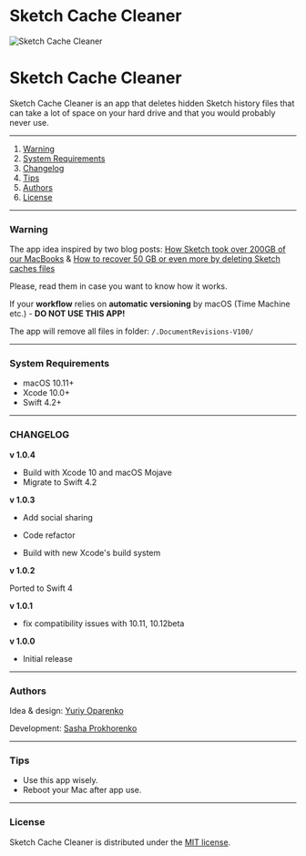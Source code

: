 # Sketch Cache Cleaner

![Sketch Cache Cleaner](https://image.ibb.co/mHOoea/cleaner.png)

# Sketch Cache Cleaner

Sketch Cache Cleaner is an app that deletes hidden Sketch history files that can take a lot of space on your hard drive and that you would probably never use.

---

1. [Warning](#warning)
2. [System Requirements](#system-requirements)
3. [Changelog](#changelog)
4. [Tips](#tips)
5. [Authors](#authors)
6. [License](#license)

---

### Warning

The app idea inspired by two blog posts: [How Sketch took over 200GB of our MacBooks](https://medium.com/@thomasdegry/how-sketch-took-over-200gb-of-our-macbooks-cb7dd10c8163) & [How to recover 50 GB or even more by deleting Sketch caches files](https://medium.com/sketch-app-sources/how-to-recover-50-go-or-even-more-by-deleting-sketch-caches-files-e5829dba20e1)

Please, read them in case you want to know how it works.

If your **workflow** relies on **automatic versioning** by macOS
(Time Machine etc.) - **DO NOT USE THIS APP!**

The app will remove all files in folder: `/.DocumentRevisions-V100/`

---

### System Requirements

- macOS 10.11+
- Xcode 10.0+
- Swift 4.2+

---

### CHANGELOG

**v 1.0.4**

- Build with Xcode 10 and macOS Mojave
- Migrate to Swift 4.2

**v 1.0.3**

- Add social sharing

- Code refactor

- Build with new Xcode's build system

**v 1.0.2**

Ported to Swift 4

**v 1.0.1**

- fix compatibility issues with 10.11, 10.12beta

**v 1.0.0**

- Initial release

---

### Authors

Idea & design: [Yuriy Oparenko](http://oparenko.com/)

Development: [Sasha Prokhorenko](https://twitter.com/minikin)

---

### Tips

- Use this app wisely.
- Reboot your Mac after app use.

---

### License

Sketch Cache Cleaner is distributed under the [MIT license](https://github.com/yo-op/sketchcachecleaner/blob/master/LICENSE.md).
